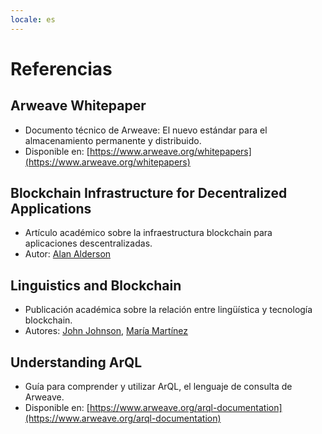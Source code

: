 ```yaml
---
locale: es
---
```


# Referencias

## Arweave Whitepaper

- Documento técnico de Arweave: El nuevo estándar para el almacenamiento permanente y distribuido.
- Disponible en: [https://www.arweave.org/whitepapers](https://www.arweave.org/whitepapers)

## Blockchain Infrastructure for Decentralized Applications

- Artículo académico sobre la infraestructura blockchain para aplicaciones descentralizadas.
- Autor: [Alan Alderson](https://www.example.com)

## Linguistics and Blockchain

- Publicación académica sobre la relación entre lingüística y tecnología blockchain.
- Autores: [John Johnson](https://www.example.com), [María Martínez](https://www.example.com)

## Understanding ArQL

- Guía para comprender y utilizar ArQL, el lenguaje de consulta de Arweave.
- Disponible en: [https://www.arweave.org/arql-documentation](https://www.arweave.org/arql-documentation)
